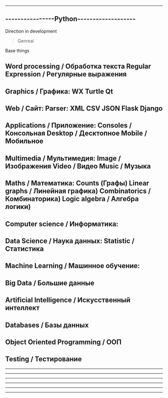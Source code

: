 -----------------------------------------
----------------Python-------------------
-----------------------------------------
Direction in development

>Genreal

Base things

Word processing / Обработка текста
	Regular Expression / Регулярные выражения	
-----------------------------------------		
Graphics / Графика:
	WX
	Turtle
	Qt
-----------------------------------------
Web / Сайт:
	Parser:
		XML
		CSV
		JSON
	Flask
	Django
-----------------------------------------
Applications / Приложение:
	Consoles / Консольная
	Desktop / Десктопное
	Mobile / Мобильное
-----------------------------------------		
Multimedia / Мультимедия:
	Image / Изображения
	Video / Видео
	Music / Музыка
-----------------------------------------
Maths / Математика:
	Counts (Графы)
	Linear graphs / Линейная графика)
	Combinatorics / Комбинаторика)
	Logic algebra / Алгебра логики)
-----------------------------------------
Computer science / Информатика:
-----------------------------------------
Data Science / Наука данных:
	Statistic / Статистика
-----------------------------------------
Machine Learning﻿ / Машинное обучение:
-----------------------------------------
Big Data / Большие данные
-----------------------------------------
Artificial Intelligence / Искусственный интеллект
-----------------------------------------
Databases / Базы данных
-----------------------------------------
Object Oriented Programming / ООП
-----------------------------------------
Testing / Тестирование
-----------------------------------------
-----------------------------------------
-----------------------------------------
-----------------------------------------
-----------------------------------------
-----------------------------------------
-----------------------------------------
